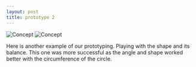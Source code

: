 ```yaml
---
layout: post
title: prototype 2
---
```



![Concept]({{site.baseurl}}/images/thing1.jpg)
![Concept]({{site.baseurl}}/images/thing2.jpg)


<p> Here is another example of our prototyping. Playing with the shape and its balance. This one was more successful as the angle and shape worked better with the circumference of the circle.</p>
